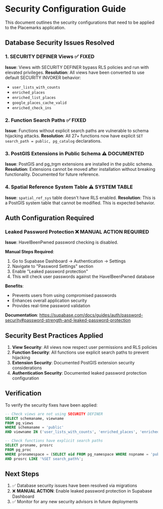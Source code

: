 # Security Configuration Guide

This document outlines the security configurations that need to be applied to the Placemarks application.

## Database Security Issues Resolved

### 1. SECURITY DEFINER Views ✅ FIXED
**Issue**: Views with SECURITY DEFINER bypass RLS policies and run with elevated privileges.
**Resolution**: All views have been converted to use default SECURITY INVOKER behavior:
- `user_lists_with_counts`
- `enriched_places` 
- `enriched_list_places`
- `google_places_cache_valid`
- `enriched_check_ins`

### 2. Function Search Paths ✅ FIXED
**Issue**: Functions without explicit search paths are vulnerable to schema hijacking attacks.
**Resolution**: All 27+ functions now have explicit `SET search_path = public, pg_catalog` declarations.

### 3. PostGIS Extensions in Public Schema ⚠️ DOCUMENTED
**Issue**: PostGIS and pg_trgm extensions are installed in the public schema.
**Resolution**: Extensions cannot be moved after installation without breaking functionality. Documented for future reference.

### 4. Spatial Reference System Table ⚠️ SYSTEM TABLE
**Issue**: `spatial_ref_sys` table doesn't have RLS enabled.
**Resolution**: This is a PostGIS system table that cannot be modified. This is expected behavior.

## Auth Configuration Required

### Leaked Password Protection ❌ MANUAL ACTION REQUIRED

**Issue**: HaveIBeenPwned password checking is disabled.

**Manual Steps Required**:
1. Go to Supabase Dashboard → Authentication → Settings
2. Navigate to "Password Settings" section
3. Enable "Leaked password protection"
4. This will check user passwords against the HaveIBeenPwned database

**Benefits**:
- Prevents users from using compromised passwords
- Enhances overall application security
- Provides real-time password validation

**Documentation**: https://supabase.com/docs/guides/auth/password-security#password-strength-and-leaked-password-protection

## Security Best Practices Applied

1. **View Security**: All views now respect user permissions and RLS policies
2. **Function Security**: All functions use explicit search paths to prevent hijacking
3. **Extension Security**: Documented PostGIS extension security considerations
4. **Authentication Security**: Documented leaked password protection configuration

## Verification

To verify the security fixes have been applied:

```sql
-- Check views are not using SECURITY DEFINER
SELECT schemaname, viewname 
FROM pg_views 
WHERE schemaname = 'public' 
AND viewname IN ('user_lists_with_counts', 'enriched_places', 'enriched_list_places', 'google_places_cache_valid', 'enriched_check_ins');

-- Check functions have explicit search paths
SELECT proname, prosrc 
FROM pg_proc 
WHERE pronamespace = (SELECT oid FROM pg_namespace WHERE nspname = 'public')
AND prosrc LIKE '%SET search_path%';
```

## Next Steps

1. ✅ Database security issues have been resolved via migrations
2. ❌ **MANUAL ACTION**: Enable leaked password protection in Supabase Dashboard
3. ✅ Monitor for any new security advisors in future deployments